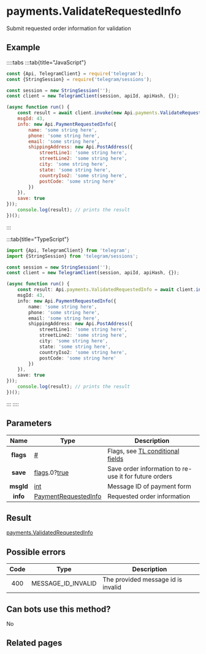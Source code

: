 # payments.ValidateRequestedInfo

Submit requested order information for validation



## Example

::::tabs
:::tab{title="JavaScript"}
```js
const {Api, TelegramClient} = require('telegram');
const {StringSession} = require('telegram/sessions');

const session = new StringSession('');
const client = new TelegramClient(session, apiId, apiHash, {});

(async function run() {
    const result = await client.invoke(new Api.payments.ValidateRequestedInfo({
    msgId: 43,
    info: new Api.PaymentRequestedInfo({
        name: 'some string here',
        phone: 'some string here',
        email: 'some string here',
        shippingAddress: new Api.PostAddress({
            streetLine1: 'some string here',
            streetLine2: 'some string here',
            city: 'some string here',
            state: 'some string here',
            countryIso2: 'some string here',
            postCode: 'some string here'
        })
    }),
    save: true
}));
    console.log(result); // prints the result
})();
```
:::

:::tab{title="TypeScript"}
```ts
import {Api, TelegramClient} from 'telegram';
import {StringSession} from 'telegram/sessions';

const session = new StringSession('');
const client = new TelegramClient(session, apiId, apiHash, {});

(async function run() {
    const result: Api.payments.ValidatedRequestedInfo = await client.invoke(new Api.payments.ValidateRequestedInfo({
    msgId: 43,
    info: new Api.PaymentRequestedInfo({
        name: 'some string here',
        phone: 'some string here',
        email: 'some string here',
        shippingAddress: new Api.PostAddress({
            streetLine1: 'some string here',
            streetLine2: 'some string here',
            city: 'some string here',
            state: 'some string here',
            countryIso2: 'some string here',
            postCode: 'some string here'
        })
    }),
    save: true
}));
    console.log(result); // prints the result
})();
```
:::
::::



## Parameters

| Name | Type | Description |
| :--: | ---- | ----------- |
| **flags** | [#](https://core.telegram.org/type/%23) | Flags, see [TL conditional fields](https://core.telegram.org/mtproto/TL-combinators#conditional-fields) 
| **save** | [flags](https://core.telegram.org/mtproto/TL-combinators#conditional-fields).0?[true](https://core.telegram.org/constructor/true) | Save order information to re-use it for future orders 
| **msgId** | [int](https://core.telegram.org/type/int) | Message ID of payment form 
| **info** | [PaymentRequestedInfo](https://core.telegram.org/type/PaymentRequestedInfo) | Requested order information 


## Result

[payments.ValidatedRequestedInfo](https://core.telegram.org/type/payments.ValidatedRequestedInfo)



## Possible errors

| Code | Type | Description |
| :--: | ---- | ----------- |
| 400 | MESSAGE\_ID\_INVALID | The provided message id is invalid 


## Can bots use this method?

No

## Related pages



